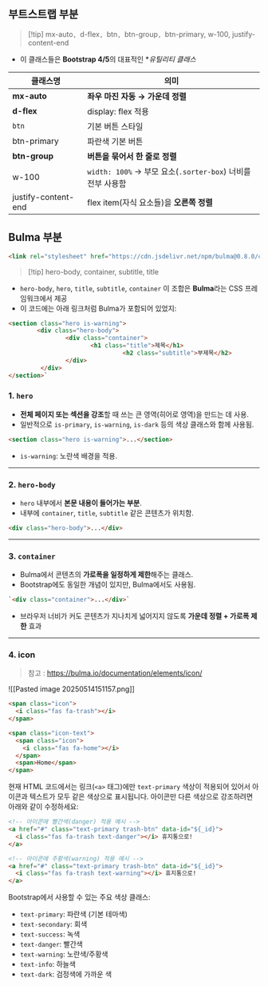 
## 부트스트랩 부분 

>[!tip] mx-auto`, `d-flex`, `btn`, `btn-group`, `btn-primary, w-100, justify-content-end

- 이 클래스들은 **Bootstrap 4/5**의 대표적인 **유틸리티 클래스*

| 클래스명                | 의미                                              |
| ------------------- | ----------------------------------------------- |
| **mx-auto**         | **좌우 마진 자동 → 가운데 정렬**                           |
| **d-flex**          | display: flex 적용                                |
| `btn`               | 기본 버튼 스타일                                       |
| btn-primary         | 파란색 기본 버튼                                       |
| **btn-group**       | **버튼을 묶어서 한 줄로 정렬**                             |
| w-100               | `width: 100%` → 부모 요소(`.sorter-box`) 너비를 전부 사용함 |
| justify-content-end | flex item(자식 요소들)을 **오른쪽 정렬**                   |

## Bulma 부분 

```html
<link rel="stylesheet" href="https://cdn.jsdelivr.net/npm/bulma@0.8.0/css/bulma.min.css"/>
```

>[!tip] hero-body, container, subtitle, title

- `hero-body`, `hero`, `title`, `subtitle`, `container` 이 조합은 **Bulma**라는 CSS 프레임워크에서 제공
- 이 코드에는 아래 링크처럼 Bulma가 포함되어 있었지:

```html
<section class="hero is-warning">   
		<div class="hero-body">     
				<div class="container">
				       <h1 class="title">제목</h1>
								<h2 class="subtitle">부제목</h2>     
				</div>
		 </div>
</section>`
```


### 1. `hero`
- **전체 페이지 또는 섹션을 강조**할 때 쓰는 큰 영역(히어로 영역)을 만드는 데 사용.
- 일반적으로 `is-primary`, `is-warning`, `is-dark` 등의 색상 클래스와 함께 사용됨.

```html
<section class="hero is-warning">...</section>
```
- `is-warning`: 노란색 배경을 적용.
    
---
### 2. `hero-body`

- `hero` 내부에서 **본문 내용이 들어가는 부분**.
- 내부에 `container`, `title`, `subtitle` 같은 콘텐츠가 위치함.

```html
<div class="hero-body">...</div>
```

---

### 3. `container`

- Bulma에서 콘텐츠의 **가로폭을 일정하게 제한**해주는 클래스.    
- Bootstrap에도 동일한 개념이 있지만, Bulma에서도 사용됨.
```html
`<div class="container">...</div>`
```
- 브라우저 너비가 커도 콘텐츠가 지나치게 넓어지지 않도록 **가운데 정렬 + 가로폭 제한** 효과


--- 
### 4. icon
> 참고 : https://bulma.io/documentation/elements/icon/
 
![[Pasted image 20250514151157.png]]
```html
<span class="icon">
  <i class="fas fa-trash"></i>
</span>
```


```html
<span class="icon-text">
  <span class="icon">
    <i class="fas fa-home"></i>
  </span>
  <span>Home</span>
</span>
```






현재 HTML 코드에서는 링크(`<a>` 태그)에만 `text-primary` 색상이 적용되어 있어서 아이콘과 텍스트가 모두 같은 색상으로 표시됩니다. 아이콘만 다른 색상으로 강조하려면 아래와 같이 수정하세요:

```html
<!-- 아이콘에 빨간색(danger) 적용 예시 -->
<a href="#" class="text-primary trash-btn" data-id="${_id}">
  <i class="fas fa-trash text-danger"></i> 휴지통으로!
</a>

<!-- 아이콘에 주황색(warning) 적용 예시 -->
<a href="#" class="text-primary trash-btn" data-id="${_id}">
  <i class="fas fa-trash text-warning"></i> 휴지통으로!
</a>
```

Bootstrap에서 사용할 수 있는 주요 색상 클래스:

- `text-primary`: 파란색 (기본 테마색)
- `text-secondary`: 회색
- `text-success`: 녹색
- `text-danger`: 빨간색
- `text-warning`: 노란색/주황색
- `text-info`: 하늘색
- `text-dark`: 검정색에 가까운 색